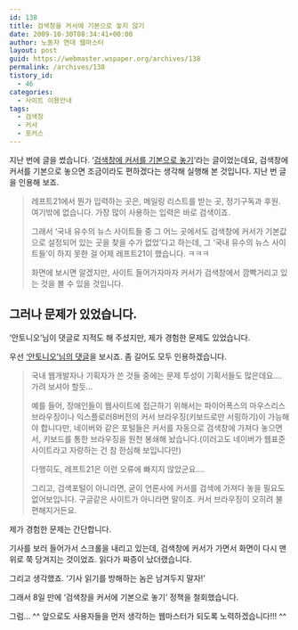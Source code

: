 ```yaml
---
id: 138
title: 검색창을 커서에 기본으로 놓지 않기
date: 2009-10-30T08:34:41+00:00
author: 노동자 연대 웹마스터
layout: post
guid: https://webmaster.wspaper.org/archives/138
permalink: /archives/138
tistory_id:
  - 46
categories:
  - 사이트 이용안내
tags:
  - 검색창
  - 커서
  - 포커스
---
```

지난 번에 글을 썼습니다. ‘<a target="_blank" href="https://webmaster.wspaper.org/webmaster/45" class="broken_link">검색창에 커서를 기본으로 놓기</a>‘라는 글이었는데요, 검색창에 커서를 기본으로 놓으면 조금이라도 편하겠다는 생각해 실행해 본 것입니다. 지난 번 글을 인용해 보죠.

> 레프트21에서 뭔가 입력하는 곳은, 메일링 리스트를 받는 곳, 정기구독과 후원. 여기밖에 없습니다. 가장 많이 사용하는 입력은 바로 검색이죠.
> 
> 그래서 ‘국내 유수의 뉴스 사이트들 중 그 어느 곳에서도 검색창에 커서가 기본값으로 설정되어 있는 곳을 찾을 수가 없었’다고 하는데, 그 ‘국내 유수의 뉴스 사이트들’이 하지 못한 걸 어제 레프트21이 했습니다. ㅋㅋㅋ
> 
> 화면에 보시면 알겠지만, 사이트 들어가자마자 커서가 검색창에서 깜빡거리고 있는 것을 볼 수 있을 것입니다.

## 그러나 문제가 있었습니다.

‘안토니오’님이 댓글로 지적도 해 주셨지만, 제가 경험한 문제도 있었습니다.

우선 <a target="_blank" href="https://webmaster.wspaper.org/webmaster/45#comment78" class="broken_link">‘안토니오’님의 댓글</a>을 보시죠. 좀 길어도 모두 인용하겠습니다.

> 국내 웹개발자나 기획자가 쓴 것들 중에는 문제 투성이 기획서들도 많은데요&#8230;. 가려 보셔야 할듯&#8230;
> 
> 예를 들어, 장애인들이 웹사이트에 접근하기 위해서는 파이어폭스의 마우스리스 브라우징이나 익스플로러8버전의 커서 브라우징(키보드로만 서핑하기)이 가능해야 합니다만, 네이버와 같은 포털들은 커서를 자동으로 검색창에 가져다 놓으면서, 키보드를 통한 브라우징을 원천 봉쇄해 놨습니다.(이러고도 네이버가 웹표준 사이트라고 자랑하는 건 참 한심해 보입니다만)
> 
> 다행히도, 레프트21은 이런 오류에 빠지지 않았군요&#8230;.
> 
> 그리고, 검색포털이 아니라면, 굳이 언론사에 커서를 검색에 가져다 놓을 필요도 없어보입니다. 구글같은 사이트가 아니라면 말이죠. 커서 브라우징이 오히려 불편해지거든요.

제가 경험한 문제는 간단합니다.

기사를 보러 들어가서 스크롤을 내리고 있는데, 검색창에 커서가 가면서 화면이 다시 맨 위로 쭉 당겨지는 것이었죠. 읽다가 짜증이 났더랬습니다.

그리고 생각했죠. ‘기사 읽기를 방해하는 놈은 남겨두지 말자!’

그래서 8일 만에 ‘검색창을 커서에 기본으로 놓기’ 정책을 철회했습니다.

그럼&#8230; ^^ 앞으로도 사용자들을 먼저 생각하는 웹마스터가 되도록 노력하겠습니다!!! ^^